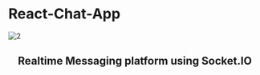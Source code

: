 # React-Chat-App
 
![2](https://user-images.githubusercontent.com/82367609/182310200-24c542a2-e36f-4219-a9ed-a77ba6db82cc.png)

<h2 align="center">Realtime Messaging platform using Socket.IO</h2>
